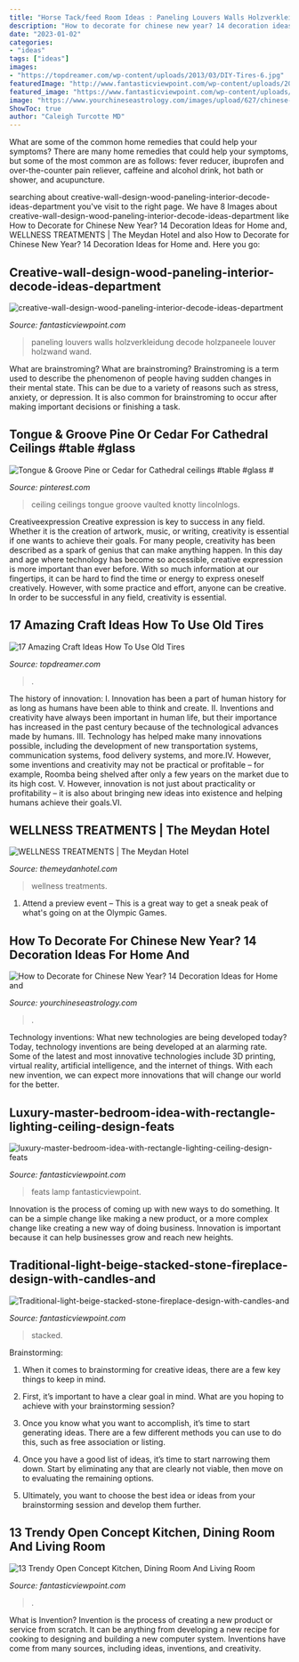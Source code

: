 ```yaml
---
title: "Horse Tack/feed Room Ideas : Paneling Louvers Walls Holzverkleidung Decode Holzpaneele Louver Holzwand Wand"
description: "How to decorate for chinese new year? 14 decoration ideas for home and"
date: "2023-01-02"
categories:
- "ideas"
tags: ["ideas"]
images:
- "https://topdreamer.com/wp-content/uploads/2013/03/DIY-Tires-6.jpg"
featuredImage: "http://www.fantasticviewpoint.com/wp-content/uploads/2016/07/traditional-living-room-1-634x422.jpg"
featured_image: "https://www.fantasticviewpoint.com/wp-content/uploads/2015/01/luxury-master-bedroom-idea-with-rectangle-lighting-ceiling-design-feats-romantic-pendant-lamp.jpg"
image: "https://www.yourchineseastrology.com/images/upload/627/chinese-knot.jpg"
ShowToc: true
author: "Caleigh Turcotte MD"
---
```



What are some of the common home remedies that could help your symptoms?
There are many home remedies that could help your symptoms, but some of the most common are as follows: fever reducer, ibuprofen and over-the-counter pain reliever, caffeine and alcohol drink, hot bath or shower, and acupuncture.

	

		
searching about creative-wall-design-wood-paneling-interior-decode-ideas-department you've visit to the right page. We have 8 Images about creative-wall-design-wood-paneling-interior-decode-ideas-department like How to Decorate for Chinese New Year? 14 Decoration Ideas for Home and, WELLNESS TREATMENTS | The Meydan Hotel and also How to Decorate for Chinese New Year? 14 Decoration Ideas for Home and. Here you go:
		
    
## Creative-wall-design-wood-paneling-interior-decode-ideas-department

<img loading=lazy src="http://www.fantasticviewpoint.com/wp-content/uploads/2016/10/creative-wall-design-wood-paneling-interior-decode-ideas-department-store.jpg" onerror="this.onerror=null;this.src='https://tse2.mm.bing.net/th?id=OIP.cRZYDaXe-AOzTd76OIAJTQHaFt&amp;pid=15.1';" alt="creative-wall-design-wood-paneling-interior-decode-ideas-department">

_Source: fantasticviewpoint.com_

>paneling louvers walls holzverkleidung decode holzpaneele louver holzwand wand. 

	

What are brainstroming?
What are brainstroming? Brainstroming is a term used to describe the phenomenon of people having sudden changes in their mental state. This can be due to a variety of reasons such as stress, anxiety, or depression. It is also common for brainstroming to occur after making important decisions or finishing a task.

    
## Tongue &amp; Groove Pine Or Cedar For Cathedral Ceilings #table #glass #

<img loading=lazy src="https://s-media-cache-ak0.pinimg.com/736x/3a/b5/90/3ab590323625c7b9a6963c6091f3d2f0--ceiling-color-cathedral-ceilings.jpg" onerror="this.onerror=null;this.src='https://tse2.mm.bing.net/th?id=OIP.Nm0HpTxkWsnjlRHVzcM5hgHaKk&amp;pid=15.1';" alt="Tongue &amp; Groove Pine or Cedar for Cathedral ceilings #table #glass #">

_Source: pinterest.com_

>ceiling ceilings tongue groove vaulted knotty lincolnlogs. 

	

Creativeexpression
Creative expression is key to success in any field. Whether it is the creation of artwork, music, or writing, creativity is essential if one wants to achieve their goals. For many people, creativity has been described as a spark of genius that can make anything happen. In this day and age where technology has become so accessible, creative expression is more important than ever before. With so much information at our fingertips, it can be hard to find the time or energy to express oneself creatively. However, with some practice and effort, anyone can be creative. In order to be successful in any field, creativity is essential.

    
## 17 Amazing Craft Ideas How To Use Old Tires

<img loading=lazy src="https://topdreamer.com/wp-content/uploads/2013/03/DIY-Tires-6.jpg" onerror="this.onerror=null;this.src='https://tse1.mm.bing.net/th?id=OIP.nuc71Ks70y77L30cJFJ-OgHaLH&amp;pid=15.1';" alt="17 Amazing Craft Ideas How To Use Old Tires">

_Source: topdreamer.com_

>. 

	

The history of innovation:
I. Innovation has been a part of human history for as long as humans have been able to think and create. II. Inventions and creativity have always been important in human life, but their importance has increased in the past century because of the technological advances made by humans. III. Technology has helped make many innovations possible, including the development of new transportation systems, communication systems, food delivery systems, and more.IV. However, some inventions and creativity may not be practical or profitable – for example, Roomba being shelved after only a few years on the market due to its high cost. V. However, innovation is not just about practicality or profitability – it is also about bringing new ideas into existence and helping humans achieve their goals.VI.

    
## WELLNESS TREATMENTS | The Meydan Hotel

<img loading=lazy src="https://themeydanhotel.com/sites/default/files/2017-11/wellnesstreatment.jpg" onerror="this.onerror=null;this.src='https://tse3.mm.bing.net/th?id=OIP.Jz1ffoFWm4UodL5neHkHgAHaDn&amp;pid=15.1';" alt="WELLNESS TREATMENTS | The Meydan Hotel">

_Source: themeydanhotel.com_

>wellness treatments. 

	

1. Attend a preview event – This is a great way to get a sneak peak of what's going on at the Olympic Games.

    
## How To Decorate For Chinese New Year? 14 Decoration Ideas For Home And

<img loading=lazy src="https://www.yourchineseastrology.com/images/upload/627/chinese-knot.jpg" onerror="this.onerror=null;this.src='https://tse4.mm.bing.net/th?id=OIP.D3E0EhFxu2eqaznu38i_hgHaEU&amp;pid=15.1';" alt="How to Decorate for Chinese New Year? 14 Decoration Ideas for Home and">

_Source: yourchineseastrology.com_

>. 

	

Technology inventions: What new technologies are being developed today?
Today, technology inventions are being developed at an alarming rate. Some of the latest and most innovative technologies include 3D printing, virtual reality, artificial intelligence, and the internet of things. With each new invention, we can expect more innovations that will change our world for the better.

    
## Luxury-master-bedroom-idea-with-rectangle-lighting-ceiling-design-feats

<img loading=lazy src="https://www.fantasticviewpoint.com/wp-content/uploads/2015/01/luxury-master-bedroom-idea-with-rectangle-lighting-ceiling-design-feats-romantic-pendant-lamp.jpg" onerror="this.onerror=null;this.src='https://tse4.mm.bing.net/th?id=OIP.kUlcpkmGX9uj-mxUirj_9gHaFj&amp;pid=15.1';" alt="luxury-master-bedroom-idea-with-rectangle-lighting-ceiling-design-feats">

_Source: fantasticviewpoint.com_

>feats lamp fantasticviewpoint. 

	

Innovation is the process of coming up with new ways to do something. It can be a simple change like making a new product, or a more complex change like creating a new way of doing business. Innovation is important because it can help businesses grow and reach new heights.

    
## Traditional-light-beige-stacked-stone-fireplace-design-with-candles-and

<img loading=lazy src="https://www.fantasticviewpoint.com/wp-content/uploads/2016/11/Traditional-light-beige-stacked-stone-fireplace-design-with-candles-and-tiny-flowers-decorated-special-design-for-outdoor-and-indoor-fireplace-designs.jpg" onerror="this.onerror=null;this.src='https://tse4.mm.bing.net/th?id=OIP.X77aSiUNN8d-TGHbt6tGjgHaK3&amp;pid=15.1';" alt="Traditional-light-beige-stacked-stone-fireplace-design-with-candles-and">

_Source: fantasticviewpoint.com_

>stacked. 

	

Brainstorming:
1. When it comes to brainstorming for creative ideas, there are a few key things to keep in mind.
2. First, it’s important to have a clear goal in mind. What are you hoping to achieve with your brainstorming session?

3. Once you know what you want to accomplish, it’s time to start generating ideas. There are a few different methods you can use to do this, such as free association or listing.

4. Once you have a good list of ideas, it’s time to start narrowing them down. Start by eliminating any that are clearly not viable, then move on to evaluating the remaining options.

5. Ultimately, you want to choose the best idea or ideas from your brainstorming session and develop them further.

    
## 13 Trendy Open Concept Kitchen, Dining Room And Living Room

<img loading=lazy src="http://www.fantasticviewpoint.com/wp-content/uploads/2016/07/traditional-living-room-1-634x422.jpg" onerror="this.onerror=null;this.src='https://tse2.mm.bing.net/th?id=OIP.w4CsdlBB689KZcZOytvn9wHaE7&amp;pid=15.1';" alt="13 Trendy Open Concept Kitchen, Dining Room And Living Room">

_Source: fantasticviewpoint.com_

>. 

	

What is Invention?
Invention is the process of creating a new product or service from scratch. It can be anything from developing a new recipe for cooking to designing and building a new computer system. Inventions have come from many sources, including ideas, inventions, and creativity.


